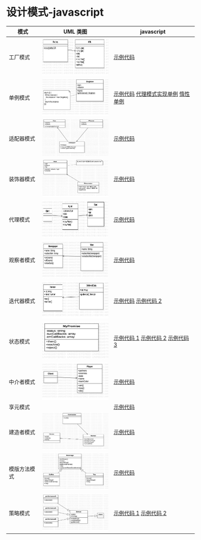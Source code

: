 # 设计模式-javascript

| 模式         | UML 类图                                                                                                                                                                 | javascript                                                                                                                                                                                                                                                                                                |
| ------------ | ------------------------------------------------------------------------------------------------------------------------------------------------------------------------ | --------------------------------------------------------------------------------------------------------------------------------------------------------------------------------------------------------------------------------------------------------------------------------------------------------- |
| 工厂模式     | <img src="https://github.com/wqzwh/DesignPattern_javascript/blob/master/src/工厂模式/Main.png" width="200" height="100" />                                               | [示例代码](https://github.com/wqzwh/DesignPattern_javascript/blob/master/src/工厂模式/index.js)                                                                                                                                                                                                           |
| 单例模式     | <img src="https://github.com/wqzwh/DesignPattern_javascript/blob/master/src/单例模式/Main.png" width="200" height="100" />                                               | [示例代码](https://github.com/wqzwh/DesignPattern_javascript/blob/master/src/单例模式/index.js) [代理模式实现单例](https://github.com/wqzwh/DesignPattern_javascript/blob/master/src/单例模式/les1.js) [惰性单例](https://github.com/wqzwh/DesignPattern_javascript/blob/master/src/单例模式/les2.js)     |
| 适配器模式   | <img src="https://github.com/wqzwh/DesignPattern_javascript/blob/master/src/适配器模式/Main.png" width="200" height="100" />                                             | [示例代码](https://github.com/wqzwh/DesignPattern_javascript/blob/master/src/适配器模式/index.js)                                                                                                                                                                                                         |
| 装饰器模式   | <img src="https://github.com/wqzwh/DesignPattern_javascript/blob/master/src/装饰器模式/Main.png" width="200" height="100" />                                             | [示例代码](https://github.com/wqzwh/DesignPattern_javascript/blob/master/src/装饰器模式/index.js)                                                                                                                                                                                                         |
| 代理模式     | <img src="https://github.com/wqzwh/DesignPattern_javascript/blob/master/src/代理模式/Main.png" width="200" height="100" />                                               | [示例代码](https://github.com/wqzwh/DesignPattern_javascript/blob/master/src/代理模式/index.js)                                                                                                                                                                                                           |
| 观察者模式   | <img src="https://github.com/wqzwh/DesignPattern_javascript/blob/master/src/观察者模式/Main.png" width="200" height="100" />                                             | [示例代码](https://github.com/wqzwh/DesignPattern_javascript/blob/master/src/观察者模式/index.js)                                                                                                                                                                                                         |
| 迭代器模式   | <img src="https://github.com/wqzwh/DesignPattern_javascript/blob/master/src/迭代器模式/Main.png" width="200" height="100" />                                             | [示例代码](https://github.com/wqzwh/DesignPattern_javascript/blob/master/src/迭代器模式/index.js) [示例代码 2](https://github.com/wqzwh/DesignPattern_javascript/blob/master/src/迭代器模式/les1.js)                                                                                                      |
| 状态模式     | <img src="https://github.com/wqzwh/DesignPattern_javascript/blob/master/src/状态机模式/Main.png" width="200" height="100" />                                             | [示例代码 1](https://github.com/wqzwh/DesignPattern_javascript/blob/master/src/状态机模式/index.js) [示例代码 2](https://github.com/wqzwh/DesignPattern_javascript/blob/master/src/状态机模式/les1.js) [示例代码 3](https://github.com/wqzwh/DesignPattern_javascript/blob/master/src/状态机模式/les2.js) |
| 中介者模式   | <img src="https://github.com/wqzwh/DesignPattern_javascript/blob/master/src/中介者模式/Main.png" width="200" height="100" />                                             | [示例代码](https://github.com/wqzwh/DesignPattern_javascript/blob/master/src/中介者模式/les1.js)                                                                                                                                                                                                          |
| 享元模式     |                                                                                                                                                                          | [示例代码](https://github.com/wqzwh/DesignPattern_javascript/blob/master/src/享元模式/les1.js)                                                                                                                                                                                                            |
| 建造者模式   | <img src="https://github.com/wqzwh/DesignPattern_javascript/blob/master/src/建造者模式/Main.png" width="200" height="100" />                                             | [示例代码](https://github.com/wqzwh/DesignPattern_javascript/blob/master/src/建造者模式/index.js)                                                                                                                                                                                                         |
| 模版方法模式 | <img src="https://github.com/wqzwh/DesignPattern_javascript/blob/master/src/%E6%A8%A1%E6%9D%BF%E6%96%B9%E6%B3%95%E6%A8%A1%E5%BC%8F/Main.png" width="200" height="100" /> | [示例代码](https://github.com/wqzwh/DesignPattern_javascript/blob/master/src/%E6%A8%A1%E6%9D%BF%E6%96%B9%E6%B3%95%E6%A8%A1%E5%BC%8F/index.js)                                                                                                                                                             |
| 策略模式     | <img src="https://github.com/wqzwh/DesignPattern_javascript/blob/master/src/策略模式/Main.png" width="200" height="100" />                                               | [示例代码 1](https://github.com/wqzwh/DesignPattern_javascript/blob/master/src/策略模式/les1.js) [示例代码 2](https://github.com/wqzwh/DesignPattern_javascript/blob/master/src/策略模式/les2.js)                                                                                                         |
